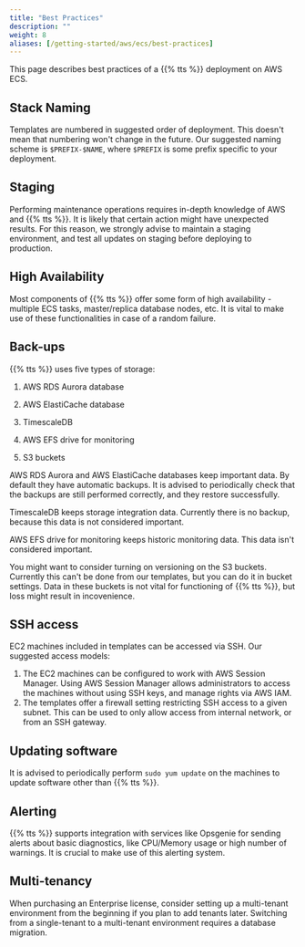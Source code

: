 ```yaml
---
title: "Best Practices"
description: ""
weight: 8
aliases: [/getting-started/aws/ecs/best-practices]
---
```


This page describes best practices of a {{% tts %}} deployment on AWS ECS.

## Stack Naming

Templates are numbered in suggested order of deployment. This doesn't mean that numbering won't change in the future. Our suggested naming scheme is `$PREFIX-$NAME`, where `$PREFIX` is some prefix specific to your deployment.

## Staging

Performing maintenance operations requires in-depth knowledge of AWS and {{% tts %}}. It is likely that certain action might have unexpected results. For this reason, we strongly advise to maintain a staging environment, and test all updates on staging before deploying to production.

## High Availability

Most components of {{% tts %}} offer some form of high availability - multiple ECS tasks, master/replica database nodes, etc. It is vital to make use of these functionalities in case of a random failure.

## Back-ups

{{% tts %}} uses five types of storage:

1. AWS RDS Aurora database

2. AWS ElastiCache database

3. TimescaleDB

4. AWS EFS drive for monitoring

5. S3 buckets

AWS RDS Aurora and AWS ElastiCache databases keep important data. By default they have automatic backups. It is advised to periodically check that the backups are still performed correctly, and they restore successfully.

TimescaleDB keeps storage integration data. Currently there is no backup, because this data is not considered important.

AWS EFS drive for monitoring keeps historic monitoring data. This data isn't considered important.

You might want to consider turning on versioning on the S3 buckets. Currently this can't be done from our templates, but you can do it in bucket settings. Data in these buckets is not vital for functioning of {{% tts %}}, but loss might result in incovenience.

## SSH access

EC2 machines included in templates can be accessed via SSH. Our suggested access models:
1. The EC2 machines can be configured to work with AWS Session Manager. Using AWS Session Manager allows administrators to access the machines without using SSH keys, and manage rights via AWS IAM.
2. The templates offer a firewall setting restricting SSH access to a given subnet. This can be used to only allow access from internal network, or from an SSH gateway.

## Updating software

It is advised to periodically perform `sudo yum update` on the machines to update software other than {{% tts %}}.

## Alerting

{{% tts %}} supports integration with services like Opsgenie for sending alerts about basic diagnostics, like CPU/Memory usage or high number of warnings. It is crucial to make use of this alerting system.

## Multi-tenancy

When purchasing an Enterprise license, consider setting up a multi-tenant environment from the beginning if you plan to add tenants later. Switching from a single-tenant to a multi-tenant environment requires a database migration.
